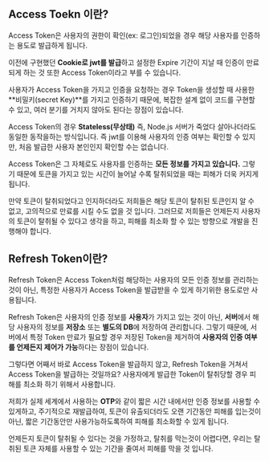 ## Access Toekn 이란?

Access Token은 사용자의 권한이 확인(ex: 로그인)되었을 경우 해당 사용자를 인증하는 용도로 발급하게 됩니다.

이전에 구현했던 **Cookie로 jwt를 발급**하고 설정한 Expire 기간이 지날 때 인증이 만료되게 하는 것 또한 Access Token이라고 부를 수 있습니다.

사용자가 Access Token을 가지고 인증을 요청하는 경우 Token을 생성할 때 사용한 **비밀키(secret Key)**를 가지고 인증하기 때문에, 복잡한 설계 없이 코드를 구현할 수 있고, 여러 분기를 거치지 않아도 된다는 장점이 있습니다.

Access Token의 경우 **Stateless(무상태)** 즉, Node.js 서버가 죽었다 살아나더라도 동일한 동작을하는 방식입니다. 즉 jwt를 이용해 사용자의 인증 여부는 확인할 수 있지만, 처음 발급한 사용자 본인인지 확인할 수는 없습니다.

Access Token은 그 자체로도 사용자를 인증하는 **모든 정보를 가지고 있습니다.** 그렇기 때문에 토큰을 가지고 있는 시간이 늘어날 수록 탈취되었을 때는 피해가 더욱 커지게 됩니다.

만약 토큰이 탈취되었다고 인지하더라도 저희들은 해당 토큰이 탈취된 토큰인지 알 수 없고, 고의적으로 만료를 시킬 수도 없을 것 입니다. 그러므로 저희들은 언제든지 사용자의 토큰이 탈취될 수 있다고 생각을 하고, 피해를 최소화 할 수 있는 방향으로 개발을 진행해야 합니다.

## Refresh Token이란?

Refresh Token은 Access Token처럼 해당하는 사용자의 모든 인증 정보를 관리하는 것이 아닌, 특정한 사용자가 Access Token을 발급받을 수 있게 하기위한 용도로만 사용됩니다.

Refresh Token은 사용자의 인증 정보를 **사용자**가 가지고 있는 것이 아닌, **서버**에서 해당 사용자의 정보를 **저장소** 또는 **별도의 DB**에 저장하여 관리합니다. 그렇기 때문에, 서버에서 특정 Token 만료가 필요할 경우 저장된 Token을 제거하여 **사용자의 인증 여부를 언제든지 제어가 가능**하다는 장점이 있습니다.

그렇다면 어째서 바로 Access Token을 발급하지 않고, Refresh Token을 거쳐서 Access Token을 발급하는 것일까요? 사용자에게 발급한 Token이 탈취당할 경우 피해를 최소화 하기 위해서 사용합니다.

저희가 실제 세계에서 사용하는 **OTP**와 같이 짧은 시간 내에서만 인증 정보를 사용할 수 있게하고, 주기적으로 재발급하여, 토큰이 유출되더라도 오랜 기간동안 피해를 입는것이 아닌, 짧은 기간동안만 사용가능하도록하여 피해를 최소화할 수 있게 됩니다.

언제든지 토큰이 탈취될 수 있다는 것을 가정하고, 탈취를 막는것이 어렵다면, 우리는 탈취된 토큰 자체를 사용할 수 있는 기간을 줄여서 피해를 막을 것 입니다.
